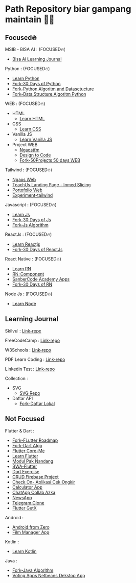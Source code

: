 # Path Repository biar gampang maintain 👨‍💻

## Focused🔥 <br>
MSIB - BISA AI : (FOCUSED🔥)<br>
  - [Bisa Ai Learning Journal](https://github.com/ariefhk/Bisa-Ai-Learning-Journal)
  
Python : (FOCUSED🔥)<br>
  - [Learn Python](https://github.com/ariefhk/Learn-Python)
  - [Fork-30 Days of Python](https://github.com/ariefhk/30-Days-Of-Python)
  - [Fork-Python Algoritm and Datasctucture](https://github.com/ariefhk/Python-Algoritm-and-Datasctructure)
  - [Fork-Data Structure Algoritm Python](https://github.com/ariefhk/data-structures-algorithms-python)
  
WEB : (FOCUSED🔥)<br>
  - HTML
    - [Learn HTML](https://github.com/ariefhk/Learn-WEB)
  - CSS
    - [Learn CSS]()
  - Vanilla JS
    - [Learn Vanilla JS](https://github.com/ariefhk/Learn-JavaScript)
  - Project WEB
    - [Ngaostfm](https://github.com/ariefhk/ngaostfm-web)
    - [Design to Code](https://github.com/ariefhk/design-to-code)
    - [Fork-50Projects 50 days WEB](https://github.com/ariefhk/50projects50daysWEB)

Tailwind : (FOCUSED🔥)<br>
  - [Ngaos Web](https://github.com/ariefhk/tailwind-ngaos)
  - [TeachUs Landing Page - Inmed Slicing](https://github.com/ariefhk/teachUs-landing-page)
  - [Portofolio Web](https://github.com/ariefhk/portfolio-tailwindcss)
  - [Experiment-tailwind](https://github.com/ariefhk/tailwindcss-experiment)
  
Javascript : (FOCUSED🔥)<br>
  - [Learn Js](https://github.com/ariefhk/Javascript)
  - [Fork-30 Days of Js](https://github.com/ariefhk/30-Days-Of-JavaScript)
  - [Fork-Js Algorithm](https://github.com/ariefhk/javascript-algorithms)

ReactJs : (FOCUSED🔥)<br>
  - [Learn Reactjs](https://github.com/ariefhk/Learn-ReactJs)
  - [Fork-30 Days of ReactJs](https://github.com/ariefhk/30-Days-Of-ReactJs)

React Native : (FOCUSED🔥)<br>
  - [Learn RN](https://github.com/ariefhk/Learn-RN)
  - [RN-Component](https://github.com/ariefhk/RN-Component)
  - [SanberCode Academy Apps](https://github.com/ariefhk/sanber-code-academy)
  - [Fork-30 Days of RN](https://github.com/ariefhk/30-days-of-react-native)
  
Node Js : (FOCUSED🔥)<br>
  - [Learn Node](https://github.com/ariefhk/Learn-node)
  
## Learning Journal <br>
Skilvul : [Link-repo](https://github.com/ariefhk/Skilvul-learning-journal)
  
FreeCodeCamp : [Link-repo](https://github.com/ariefhk/FreeCodeCamp)

W3Schools : [Link-repo](https://github.com/ariefhk/W3School-Learn)

PDF Learn Coding : [Link-repo](https://github.com/ariefhk/PDF-Learn-About-Coding)

Linkedin Test : [Link-repo](https://github.com/ariefhk/linkedin-skill-assessments-quizzes)

Collection : <br>
  - SVG 
    - [SVG Repo](https://github.com/ariefhk/svg-resource)
  - Daftar API
    - [Fork-Daftar Lokal](https://github.com/ariefhk/DAFTAR-API-LOKAL-INDONESIA)
  
## Not Focused <br>
Flutter & Dart : <br>
  - [Fork-FLutter Roadmap](https://github.com/ariefhk/Flutter-Roadmap)
  - [Fork-Dart Algo](https://github.com/ariefhk/DartAlgo)
  - [Flutter Core-Me](https://github.com/ariefhk/Flutter-Core-me)
  - [Learn Flutter](https://github.com/ariefhk/Learn-Flutter)
  - [Modul Pak Nandang](https://github.com/ariefhk/modul-Pak-Nandang)
  - [BWA-Flutter](https://github.com/ariefhk/bwa-flutter)
  - [Dart Exercise](https://github.com/ariefhk/Dart-Exercise)
  - [CRUD Firebase Project](https://github.com/ariefhk/Crud-Firebase)
  - [Check On- Aplikasi Cek Ongkir](https://github.com/ariefhk/CheckOn-Aplikasi_Cek_Ongkir)
  - [Calculator App](https://github.com/ariefhk/Calculator-App)
  - [ChatApp Collab Azka](https://github.com/ariefhk/ChatApp-Collab-Azka)
  - [NewsApp](https://github.com/ariefhk/NewsApp)
  - [Telegram Clone](https://github.com/ariefhk/telegram_clone)
  - [Flutter GetX](https://github.com/ariefhk/Flutter-GetX-me)
  
Android : <br>
  - [Android from Zero](https://github.com/ariefhk/Learning-Android-From-Zero)
  - [Film Manager App](https://github.com/ariefhk/FilmManagerApp-CRUD)
  
Kotlin : <br>
  - [Learn Kotlin](https://github.com/ariefhk/data-structures-and-algorithms-kotlin)
  
Java : <br>
  - [Fork-Java Algorithm](https://github.com/ariefhk/java-algorithms-implementation)
  - [Voting Apps Netbeans Dekstop App](https://github.com/ariefhk/aplikasi-voting-VotingApps-)




